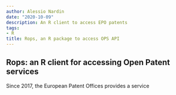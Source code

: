 ```yaml
---
author: Alessio Nardin
date: "2020-10-09"
description: An R client to access EPO patents 
tags:
- R
title: Rops, an R package to access OPS API
---
```


## Rops: an R client for accessing Open Patent services

Since 2017, the European Patent Offices provides a service
